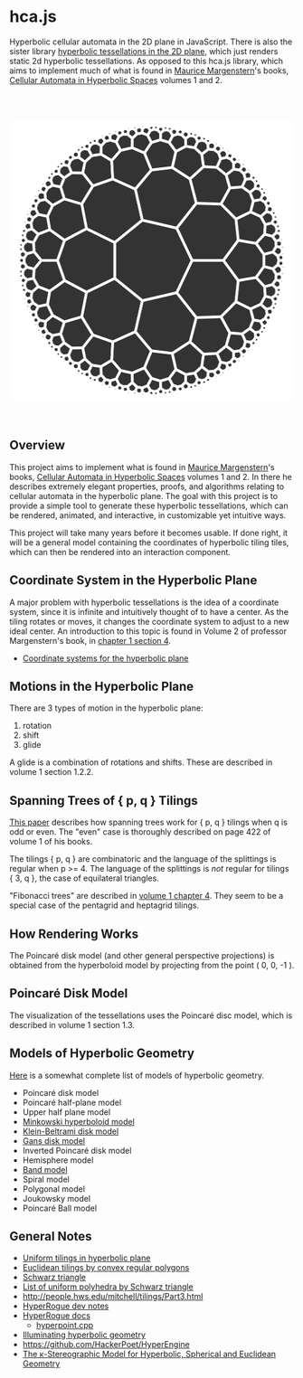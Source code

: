 # hca.js

Hyperbolic cellular automata in the 2D plane in JavaScript. There is
also the sister library
[hyperbolic tessellations in the 2D plane](https://github.com/lancejpollard/ht.js),
which just renders static 2d hyperbolic tessellations. As opposed to
this hca.js library, which aims to implement much of what is found in
[Maurice Margenstern](http://www.lita.univ-lorraine.fr/~margens/)'s
books,
[Cellular Automata in Hyperbolic Spaces](https://www.amazon.com/Cellular-Automata-Hyperbolic-Spaces-Implementations/dp/1933153067)
volumes 1 and 2.

<br/>
<br/>
<p align='center'>
  <img src='https://github.com/lancejpollard/hca.js/blob/make/7.png?raw=true' height='500'>
</p>
<br/>

## Overview

This project aims to implement what is found in
[Maurice Margenstern](http://www.lita.univ-lorraine.fr/~margens/)'s
books,
[Cellular Automata in Hyperbolic Spaces](https://www.amazon.com/Cellular-Automata-Hyperbolic-Spaces-Implementations/dp/1933153067)
volumes 1 and 2. In there he describes extremely elegant properties,
proofs, and algorithms relating to cellular automata in the hyperbolic
plane. The goal with this project is to provide a simple tool to
generate these hyperbolic tessellations, which can be rendered,
animated, and interactive, in customizable yet intuitive ways.

This project will take many years before it becomes usable. If done
right, it will be a general model containing the coordinates of
hyperbolic tiling tiles, which can then be rendered into an interaction
component.

## Coordinate System in the Hyperbolic Plane

A major problem with hyperbolic tessellations is the idea of a
coordinate system, since it is infinite and intuitively thought of to
have a center. As the tiling rotates or moves, it changes the coordinate
system to adjust to a new ideal center. An introduction to this topic is
found in Volume 2 of professor Margenstern's book, in
[chapter 1 section 4](https://books.google.com/books?id=eEgvfic3A4kC&lpg=PP1&pg=PA70#v=onepage&q&f=false).

- [Coordinate systems for the hyperbolic plane](https://en.wikipedia.org/wiki/Coordinate_systems_for_the_hyperbolic_plane)

## Motions in the Hyperbolic Plane

There are 3 types of motion in the hyperbolic plane:

1. rotation
1. shift
1. glide

A glide is a combination of rotations and shifts. These are described in
volume 1 section 1.2.2.

## Spanning Trees of { p, q } Tilings

[This paper](https://arxiv.org/pdf/0911.4040.pdf) describes how spanning
trees work for { p, q } tilings when q is odd or even. The "even" case
is thoroughly described on page 422 of volume 1 of his books.

The tilings { p, q } are combinatoric and the language of the splittings
is regular when p >= 4. The language of the splittings is _not_ regular
for tilings { 3, q }, the case of equilateral triangles.

"Fibonacci trees" are described in
[volume 1 chapter 4](https://books.google.com/books?id=wGjX1PpFqjAC&lpg=PP1&pg=PA151#v=onepage&q&f=false).
They seem to be a special case of the pentagrid and heptagrid tilings.

## How Rendering Works

The Poincaré disk model (and other general perspective projections) is
obtained from the hyperboloid model by projecting from the point ( 0, 0,
-1 ).

## Poincaré Disk Model

The visualization of the tessellations uses the Poincaré disc model,
which is described in volume 1 section 1.3.

## Models of Hyperbolic Geometry

[Here](http://roguetemple.com/z/hyper/models.php) is a somewhat complete
list of models of hyperbolic geometry.

- Poincaré disk model
- Poincaré half-plane model
- Upper half plane model
- [Minkowski hyperboloid model](https://en.wikipedia.org/wiki/Hyperboloid_model)
- [Klein-Beltrami disk model](https://en.wikipedia.org/wiki/Beltrami%E2%80%93Klein_model)
- [Gans disk model](https://en.wikipedia.org/wiki/Hyperbolic_geometry#The_Gans_model)
- Inverted Poincaré disk model
- Hemisphere model
- [Band model](https://en.wikipedia.org/wiki/Band_model)
- Spiral model
- Polygonal model
- Joukowsky model
- Poincaré Ball model

## General Notes

- [Uniform tilings in hyperbolic plane](https://en.wikipedia.org/wiki/Uniform_tilings_in_hyperbolic_plane)
- [Euclidean tilings by convex regular polygons](https://en.wikipedia.org/wiki/Euclidean_tilings_by_convex_regular_polygons)
- [Schwarz triangle](https://en.wikipedia.org/wiki/Schwarz_triangle)
- [List of uniform polyhedra by Schwarz triangle](https://en.wikipedia.org/wiki/List_of_uniform_polyhedra_by_Schwarz_triangle)
- http://people.hws.edu/mitchell/tilings/Part3.html
- [HyperRogue dev notes](http://www.roguetemple.com/z/hyper/dev.php)
- [HyperRogue docs](https://zenorogue.github.io/hyperrogue-doc/)
  - [hyperpoint.cpp](https://github.com/zenorogue/hyperrogue/blob/master/hyperpoint.cpp)
- [Illuminating hyperbolic geometry](https://www.youtube.com/watch?v=eGEQ_UuQtYs)
- https://github.com/HackerPoet/HyperEngine
- [The κ-Stereographic Model for Hyperbolic, Spherical and Euclidean Geometry](https://andbloch.github.io/K-Stereographic-Model)
